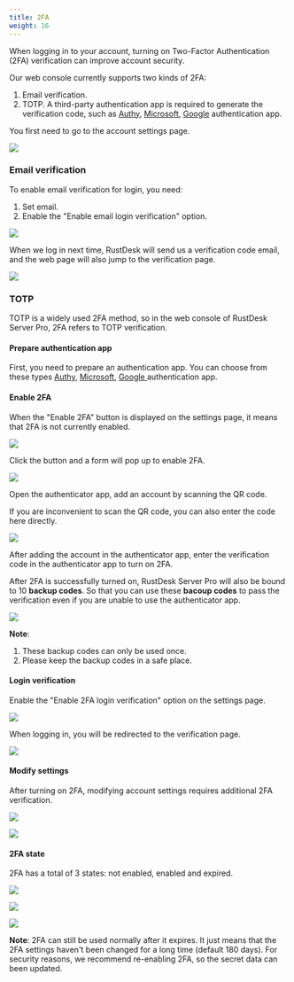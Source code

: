 ```yaml
---
title: 2FA
weight: 16
---
```


When logging in to your account, turning on Two-Factor Authentication (2FA) verification can improve account security.

Our web console currently supports two kinds of 2FA:

1. Email verification.
2. TOTP. A third-party authentication app is required to generate the verification code, such as [Authy](https://authy.com/), [Microsoft](https://www.microsoft.com/en-us/security/mobile-authenticator-app/ ), [Google](https://play.google.com/store/apps/details?id=com.google.android.apps.authenticator2/) authentication app.

You first need to go to the account settings page.

![](/docs/en/self-host/rustdesk-server-pro/2FA/images/1-settings-account.png)

### Email verification

To enable email verification for login, you need:

1. Set email.
2. Enable the "Enable email login verification" option.

![](/docs/en/self-host/rustdesk-server-pro/2FA/images/2-2fa-email-1.png)

When we log in next time, RustDesk will send us a verification code email, and the web page will also jump to the verification page.

![](/docs/en/self-host/rustdesk-server-pro/2FA/images/2-2fa-email-2.png)


### TOTP

TOTP is a widely used 2FA method, so in the web console of RustDesk Server Pro, 2FA refers to TOTP verification.

#### Prepare authentication app

First, you need to prepare an authentication app.
You can choose from these types [Authy](https://authy.com/), [Microsoft](https://www.microsoft.com/en-us/security/mobile-authenticator-app/), [Google ](https://play.google.com/store/apps/details?id=com.google.android.apps.authenticator2/) authentication app.

#### Enable 2FA

When the "Enable 2FA" button is displayed on the settings page, it means that 2FA is not currently enabled.

![](/docs/en/self-host/rustdesk-server-pro/2FA/images/3-2fa-enable-1.png)


Click the button and a form will pop up to enable 2FA.

![](/docs/en/self-host/rustdesk-server-pro/2FA/images/3-2fa-enable-2.png)


Open the authenticator app, add an account by scanning the QR code.

If you are inconvenient to scan the QR code, you can also enter the code here directly.

![](/docs/en/self-host/rustdesk-server-pro/2FA/images/3-2fa-enable-3.png)

After adding the account in the authenticator app, enter the verification code in the authenticator app to turn on 2FA.

After 2FA is successfully turned on, RustDesk Server Pro will also be bound to 10 **backup codes**. So that you can use these **bacoup codes** to pass the verification even if you are unable to use the authenticator app.

![](/docs/en/self-host/rustdesk-server-pro/2FA/images/3-2fa-enable-4.png)


**Note**:

1. These backup codes can only be used once.
2. Please keep the backup codes in a safe place.

#### Login verification

Enable the "Enable 2FA login verification" option on the settings page.

![](/docs/en/self-host/rustdesk-server-pro/2FA/images/3-2fa-enable-login-5.png)


When logging in, you will be redirected to the verification page.

![](/docs/en/self-host/rustdesk-server-pro/2FA/images/3-2fa-enable-login-6.png)


#### Modify settings

After turning on 2FA, modifying account settings requires additional 2FA verification.

![](/docs/en/self-host/rustdesk-server-pro/2FA/images/3-2fa-settings-1.png)


![](/docs/en/self-host/rustdesk-server-pro/2FA/images/3-2fa-settings-2.png)


#### 2FA state

2FA has a total of 3 states: not enabled, enabled and expired.

![](/docs/en/self-host/rustdesk-server-pro/2FA/images/3-2fa-state-not-enabled.png)

![](/docs/en/self-host/rustdesk-server-pro/2FA/images/3-2fa-state-enabled.png)

![](/docs/en/self-host/rustdesk-server-pro/2FA/images/3-2fa-state-expired.png)

**Note**: 2FA can still be used normally after it expires. It just means that the 2FA settings haven't been changed for a long time (default 180 days). For security reasons, we recommend re-enabling 2FA, so the secret data can been updated.

